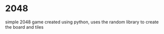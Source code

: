# 2048
simple 2048 game created using python, uses the random library to create the board and tiles
